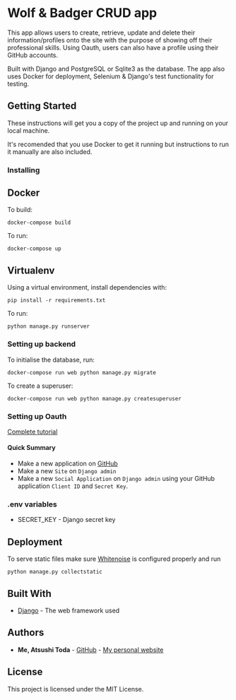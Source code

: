 
# Wolf & Badger CRUD app

This app allows users to create, retrieve, update and delete their information/profiles onto the site with the purpose
of showing off their professional skills. Using Oauth, users can also have a profile using their GitHub accounts.

Built with Django and PostgreSQL or Sqlite3 as the database. The app also uses Docker for deployment, Selenium & Django's
test functionality for testing.


## Getting Started

These instructions will get you a copy of the project up and running on your local machine.

It's recomended that you use Docker to get it running but instructions to run it manually are also included.


### Installing
## Docker
To build:
```
docker-compose build
```

To run:
```
docker-compose up
```

## Virtualenv

Using a virtual environment, install dependencies with:
```
pip install -r requirements.txt
```

To run:
```
python manage.py runserver
```


### Setting up backend
To initialise the database, run:
```
docker-compose run web python manage.py migrate
```

To create a superuser:
```
docker-compose run web python manage.py createsuperuser
```

### Setting up Oauth
[Complete tutorial](https://wsvincent.com/django-allauth-tutorial/)

#### Quick Summary
- Make a new application on [GitHub](https://github.com/settings/applications/new)
- Make a new `Site` on `Django admin`
- Make a new `Social Application` on `Django admin` using your GitHub application `Client ID` and `Secret Key`.


### .env variables
* SECRET_KEY - Django secret key

## Deployment

To serve static files make sure [Whitenoise](http://whitenoise.evans.io/en/stable/django.html) is configured properly and run
```
python manage.py collectstatic
```


## Built With

* [Django](https://docs.djangoproject.com/en/2.2/) - The web framework used


## Authors

* **Me, Atsushi Toda** - [GitHub](https://github.com/todaatsushi) - [My personal website](https://www.atsushi.dev)

## License

This project is licensed under the MIT License.

